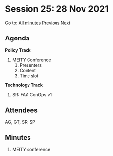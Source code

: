 # Session 25: 28 Nov 2021

Go to: [All minutes](../../index.md) [Previous](26.md) [Next](30.md)

## Agenda

**Policy Track**

1. MEITY Conference
    1. Presenters
    1. Content
    1. Time slot

**Technology Track**

1. SR: FAA ConOps v1

## Attendees

AG, GT, SR, SP

## Minutes

1. MEITY conference
